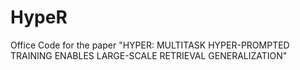 # HypeR
Office Code for the paper "HYPER: MULTITASK HYPER-PROMPTED TRAINING ENABLES LARGE-SCALE RETRIEVAL GENERALIZATION"
